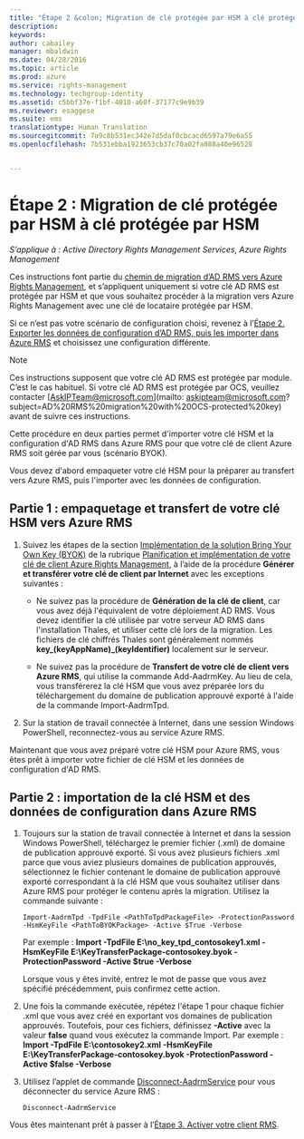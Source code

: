 ```yaml
---
title: "Étape 2 &colon; Migration de clé protégée par HSM à clé protégée par HSM | Azure RMS"
description: 
keywords: 
author: cabailey
manager: mbaldwin
ms.date: 04/28/2016
ms.topic: article
ms.prod: azure
ms.service: rights-management
ms.technology: techgroup-identity
ms.assetid: c5bbf37e-f1bf-4010-a60f-37177c9e9b39
ms.reviewer: esaggese
ms.suite: ems
translationtype: Human Translation
ms.sourcegitcommit: 7a9c8b531ec342e7d5daf0cbcacd6597a79e6a55
ms.openlocfilehash: 7b531ebba1923653cb37c70a02fa888a40e96528


---
```


# Étape 2 : Migration de clé protégée par HSM à clé protégée par HSM

*S’applique à : Active Directory Rights Management Services, Azure Rights Management*


Ces instructions font partie du [chemin de migration d’AD RMS vers Azure Rights Management](migrate-from-ad-rms-to-azure-rms.md), et s’appliquent uniquement si votre clé AD RMS est protégée par HSM et que vous souhaitez procéder à la migration vers Azure Rights Management avec une clé de locataire protégée par HSM. 

Si ce n’est pas votre scénario de configuration choisi, revenez à l’[Étape 2. Exporter les données de configuration d’AD RMS, puis les importer dans Azure RMS](migrate-from-ad-rms-phase1.md#step-2-export-configuration-data-from-ad-rms-and-import-it-to-azure-rms) et choisissez une configuration différente.

> [!NOTE]
> Ces instructions supposent que votre clé AD RMS est protégée par module. C’est le cas habituel. Si votre clé AD RMS est protégée par OCS, veuillez contacter [AskIPTeam@microsoft.com](mailto: askipteam@microsoft.com?subject=AD%20RMS%20migration%20with%20OCS-protected%20key) avant de suivre ces instructions.

Cette procédure en deux parties permet d'importer votre clé HSM et la configuration d'AD RMS dans Azure RMS pour que votre clé de client Azure RMS soit gérée par vous (scénario BYOK).

Vous devez d'abord empaqueter votre clé HSM pour la préparer au transfert vers Azure RMS, puis l'importer avec les données de configuration.

## Partie 1 : empaquetage et transfert de votre clé HSM vers Azure RMS

1.  Suivez les étapes de la section [Implémentation de la solution Bring Your Own Key (BYOK)](plan-implement-tenant-key.md#implementing-your-azure-rights-management-tenant-key) de la rubrique [Planification et implémentation de votre clé de client Azure Rights Management](plan-implement-tenant-key.md), à l’aide de la procédure **Générer et transférer votre clé de client par Internet** avec les exceptions suivantes :

    -   Ne suivez pas la procédure de **Génération de la clé de client**, car vous avez déjà l'équivalent de votre déploiement AD RMS. Vous devez identifier la clé utilisée par votre serveur AD RMS dans l'installation Thales, et utiliser cette clé lors de la migration. Les fichiers de clé chiffrés Thales sont généralement nommés **key_(keyAppName)_(keyIdentifier)** localement sur le serveur.

    -   Ne suivez pas la procédure de **Transfert de votre clé de client vers Azure RMS**, qui utilise la commande Add-AadrmKey.  Au lieu de cela, vous transférerez la clé HSM que vous avez préparée lors du téléchargement du domaine de publication approuvé exporté à l'aide de la commande Import-AadrmTpd.

2.  Sur la station de travail connectée à Internet, dans une session Windows PowerShell, reconnectez-vous au service Azure RMS.

Maintenant que vous avez préparé votre clé HSM pour Azure RMS, vous êtes prêt à importer votre fichier de clé HSM et les données de configuration d'AD RMS.

## Partie 2 : importation de la clé HSM et des données de configuration dans Azure RMS

1.  Toujours sur la station de travail connectée à Internet et dans la session Windows PowerShell, téléchargez le premier fichier (.xml) de domaine de publication approuvé exporté. Si vous avez plusieurs fichiers .xml parce que vous aviez plusieurs domaines de publication approuvés, sélectionnez le fichier contenant le domaine de publication approuvé exporté correspondant à la clé HSM que vous souhaitez utiliser dans Azure RMS pour protéger le contenu après la migration. Utilisez la commande suivante :

    ```
    Import-AadrmTpd -TpdFile <PathToTpdPackageFile> -ProtectionPassword -HsmKeyFile <PathToBYOKPackage> -Active $True -Verbose
    ```
    Par exemple : **Import -TpdFile E:\no_key_tpd_contosokey1.xml  -HsmKeyFile E:\KeyTransferPackage-contosokey.byok -ProtectionPassword -Active $true -Verbose**

    Lorsque vous y êtes invité, entrez le mot de passe que vous avez spécifié précédemment, puis confirmez cette action.

2.  Une fois la commande exécutée, répétez l'étape 1 pour chaque fichier .xml que vous avez créé en exportant vos domaines de publication approuvés. Toutefois, pour ces fichiers, définissez **-Active** avec la valeur **false** quand vous exécutez la commande Import.  Par exemple : **Import -TpdFile E:\contosokey2.xml -HsmKeyFile E:\KeyTransferPackage-contosokey.byok -ProtectionPassword -Active $false -Verbose**

3.  Utilisez l’applet de commande [Disconnect-AadrmService](http://msdn.microsoft.com/library/windowsazure/dn629416.aspx) pour vous déconnecter du service Azure RMS :

    ```
    Disconnect-AadrmService
    ```

Vous êtes maintenant prêt à passer à l’[Étape 3. Activer votre client RMS](migrate-from-ad-rms-phase1.md#step-3-activate-your-rms-tenant).




<!--HONumber=Jul16_HO3-->


